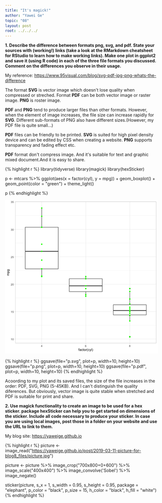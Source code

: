 ```yaml
---
title: "It's magick!"
author: "Yawei Ge"
topic: "08"
layout: post
root: ../../../
---
```



**1. Describe the difference between formats png, svg, and pdf. State your sources with (working!) links (take a look at the RMarkdown cheatsheet for RStudio to learn how to make working links). Make one plot in ggplot2 and save it (using R code) in each of the three file formats you discussed. Comment on the differences you observe in their usage.**

My reference: <https://www.95visual.com/blog/svg-pdf-jpg-png-whats-the-difference>

The format **SVG** is vector image which doesn't lose quality when compressed or streched. Format **PDF** can be both vector image or raster image. **PNG** is roster image.

**PDF** and **PNG** tend to produce larger files than other formats. However, when the element of image increases, the file size can increase rapidly for **SVG**. Different sub-formats of PNG also have different sizes.(However, my PDF file is quite small...)

**PDF** files can be friendly to be printed. **SVG** is suited for high pixel density device and can be edited by CSS when creating a website. **PNG** supports transparency and fading effect etc.

**PDF** format don't compress image. And it's suitable for text and graphic mixed document.And it is easy to share.


{% highlight r %}
library(tidyverse)
library(magick)
library(hexSticker)

p <- mtcars %>%
  ggplot(aes(x = factor(cyl), y = mpg)) + 
  geom_boxplot() + 
  geom_point(color = "green") + 
  theme_light()

p
{% endhighlight %}

![center](../figure/08/GeYawei/unnamed-chunk-1-1.png)

{% highlight r %}
ggsave(file="p.svg", plot=p, width=10, height=10)
ggsave(file="p.png", plot=p, width=10, height=10)
ggsave(file="p.pdf", plot=p, width=10, height=10)
{% endhighlight %}

Acoording to my plot and its saved files, the size of the file increases in the order: PDF, SVG, PNG (5-45KB). And I can't distinguish the quality diferences. But obviously, vector image is quite stable when stretched and PDF is suitable for print and share.

**2. Use magick functionality to create an image to be used for a hex sticker. package hexSticker can help you to get started on dimensions of the sticker. Include all code necessary to produce your sticker. In case you are using local images, post those in a folder on your website and use the URL to link to them.**

My blog site: <https://yaweige.github.io>


{% highlight r %}
picture <- image_read("https://yaweige.github.io/post/2019-03-11-picture-for-blog8_files/picture.jpg")

picture <- picture %>% 
  image_crop("700x800+0+600") %>%
  image_scale("400x400") %>%
  image_convolve('Sobel') %>%
  image_negate() 

sticker(picture, s_x = 1, s_width = 0.95, s_height = 0.95, package = "elephant", p_color = "black", p_size = 15, h_color = "black", h_fill = "white")
{% endhighlight %}

